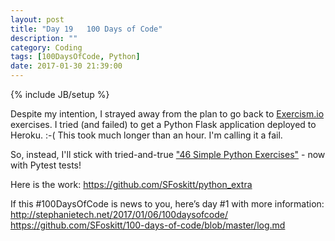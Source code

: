 ```yaml
---
layout: post
title: "Day 19   100 Days of Code"
description: ""
category: Coding
tags: [100DaysOfCode, Python]
date: 2017-01-30 21:39:00
---
```

{% include JB/setup %}

Despite my intention, I strayed away from the plan to go back to [Exercism.io](http://exercism.io/) exercises.  I tried (and failed) to get a Python Flask application deployed to Heroku.  :-(  This took much longer than an hour.  I'm calling it a fail.

So, instead, I'll stick with tried-and-true ["46 Simple Python Exercises"](http://www.ling.gu.se/~lager/python_exercises.html) - now with Pytest tests!

Here is the work:
https://github.com/SFoskitt/python_extra


If this #100DaysOfCode is news to you, here’s day #1 with more information:
http://stephanietech.net/2017/01/06/100daysofcode/
https://github.com/SFoskitt/100-days-of-code/blob/master/log.md
